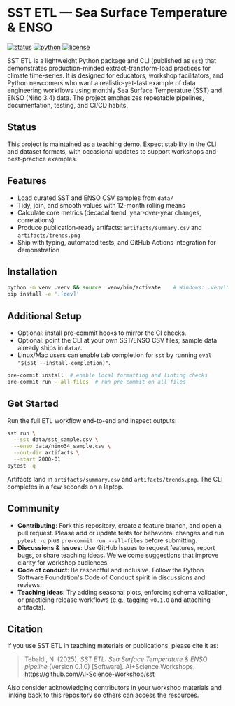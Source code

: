 # SST ETL — Sea Surface Temperature & ENSO

[![status](https://img.shields.io/badge/status-teaching%20demo-blue)](#status)
[![python](https://img.shields.io/badge/python-3.10%2B-brightgreen)](#installation)
[![license](https://img.shields.io/badge/license-MIT-lightgrey)](LICENSE)

SST ETL is a lightweight Python package and CLI (published as `sst`) that demonstrates production-minded extract-transform-load practices for climate time-series. It is designed for educators, workshop facilitators, and Python newcomers who want a realistic-yet-fast example of data engineering workflows using monthly Sea Surface Temperature (SST) and ENSO (Niño 3.4) data. The project emphasizes repeatable pipelines, documentation, testing, and CI/CD habits.

## Status
This project is maintained as a teaching demo. Expect stability in the CLI and dataset formats, with occasional updates to support workshops and best-practice examples.

## Features
- Load curated SST and ENSO CSV samples from `data/`
- Tidy, join, and smooth values with 12-month rolling means
- Calculate core metrics (decadal trend, year-over-year changes, correlations)
- Produce publication-ready artifacts: `artifacts/summary.csv` and `artifacts/trends.png`
- Ship with typing, automated tests, and GitHub Actions integration for demonstration

## Installation
```bash
python -m venv .venv && source .venv/bin/activate    # Windows: .venv\Scripts\activate
pip install -e '.[dev]'
```

## Additional Setup
- Optional: install pre-commit hooks to mirror the CI checks.
- Optional: point the CLI at your own SST/ENSO CSV files; sample data already ships in `data/`.
- Linux/Mac users can enable tab completion for `sst` by running `eval "$(sst --install-completion)"`.

```bash
pre-commit install  # enable local formatting and linting checks
pre-commit run --all-files  # run pre-commit on all files
```

## Get Started
Run the full ETL workflow end-to-end and inspect outputs:

```bash
sst run \
  --sst data/sst_sample.csv \
  --enso data/nino34_sample.csv \
  --out-dir artifacts \
  --start 2000-01
pytest -q
```

Artifacts land in `artifacts/summary.csv` and `artifacts/trends.png`. The CLI completes in a few seconds on a laptop.

## Community
- **Contributing**: Fork this repository, create a feature branch, and open a pull request. Please add or update tests for behavioral changes and run `pytest -q` plus `pre-commit run --all-files` before submitting.
- **Discussions & issues**: Use GitHub Issues to request features, report bugs, or share teaching ideas. We welcome suggestions that improve clarity for workshop audiences.
- **Code of conduct**: Be respectful and inclusive. Follow the Python Software Foundation's Code of Conduct spirit in discussions and reviews.
- **Teaching ideas**: Try adding seasonal plots, enforcing schema validation, or practicing release workflows (e.g., tagging `v0.1.0` and attaching artifacts).

## Citation
If you use SST ETL in teaching materials or publications, please cite it as:

> Tebaldi, N. (2025). *SST ETL: Sea Surface Temperature & ENSO pipeline* (Version 0.1.0) [Software]. AI+Science Workshops. https://github.com/AI-Science-Workshop/sst

Also consider acknowledging contributors in your workshop materials and linking back to this repository so others can access the resources.
